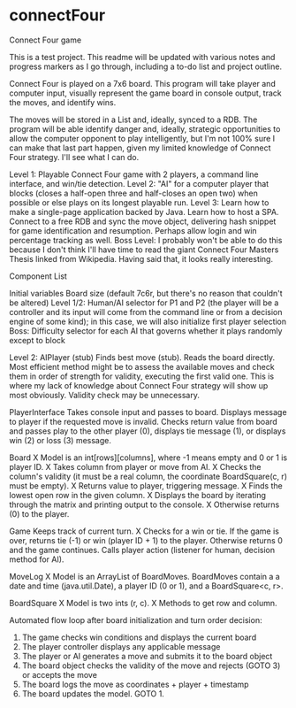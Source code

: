 # connectFour
Connect Four game

This is a test project. This readme will be updated with various notes and progress markers as I go through, including a to-do list and project outline.

Connect Four is played on a 7x6 board. This program will take player and computer input, visually represent the game board in console output, track the moves, and identify wins.

The moves will be stored in a List and, ideally, synced to a RDB. The program will be able identify danger and, ideally, strategic opportunities to allow the computer opponent to play intelligently, but I'm not 100% sure I can make that last part happen, given my limited knowledge of Connect Four strategy. I'll see what I can do.

Level 1: Playable Connect Four game with 2 players, a command line interface, and win/tie detection.
Level 2: "AI" for a computer player that blocks (closes a half-open three and half-closes an open two) when possible or else plays on its longest playable run.
Level 3: Learn how to make a single-page application backed by Java. Learn how to host a SPA. Connect to a free RDB and sync the move object, delivering hash snippet for game identification and resumption. Perhaps allow login and win percentage tracking as well.
Boss Level: I probably won't be able to do this because I don't think I'll have time to read the giant Connect Four Masters Thesis linked from Wikipedia. Having said that, it looks really interesting.


Component List

Initial variables
	Board size (default 7c6r, but there's no reason that couldn't be altered)
	Level 1/2: Human/AI selector for P1 and P2 (the player will be a controller and its input will come from the command line or from a decision engine of some kind); in this case, we will also initialize first player selection
	Boss: Difficulty selector for each AI that governs whether it plays randomly except to block
	
Level 2: AIPlayer (stub)
Finds best move (stub). Reads the board directly. Most efficient method might be to assess the available moves and check them in order of strength for validity, executing the first valid one. This is where my lack of knowledge about Connect Four strategy will show up most obviously.
Validity check may be unnecessary.

PlayerInterface
  Takes console input and passes to board.
  Displays message to player if the requested move is invalid.
  Checks return value from board and passes play to the other player (0), displays tie message (1), or displays win (2) or loss (3) message.

Board
X Model is an int[rows][columns], where -1 means empty and 0 or 1 is player ID.
X Takes column from player or move from AI.
X Checks the column's validity (it must be a real column, the coordinate BoardSquare(c, r) must be empty).
X Returns value to player, triggering message.
X Finds the lowest open row in the given column.
X Displays the board by iterating through the matrix and printing output to the console.
X Otherwise returns (0) to the player.

Game
  Keeps track of current turn.
X Checks for a win or tie. If the game is over, returns tie (-1) or win (player ID + 1) to the player. Otherwise returns 0 and the game continues.
  Calls player action (listener for human, decision method for AI).

MoveLog
X Model is an ArrayList of BoardMoves. BoardMoves contain a a date and time (java.util.Date), a player ID (0 or 1), and a BoardSquare<c, r>.

BoardSquare
X Model is two ints (r, c).
X Methods to get row and column.



Automated flow loop after board initialization and turn order decision:
1) The game checks win conditions and displays the current board
2) The player controller displays any applicable message
3) The player or AI generates a move and submits it to the board object
4) The board object checks the validity of the move and rejects (GOTO 3) or accepts the move
5) The board logs the move as coordinates + player + timestamp
5) The board updates the model. GOTO 1.